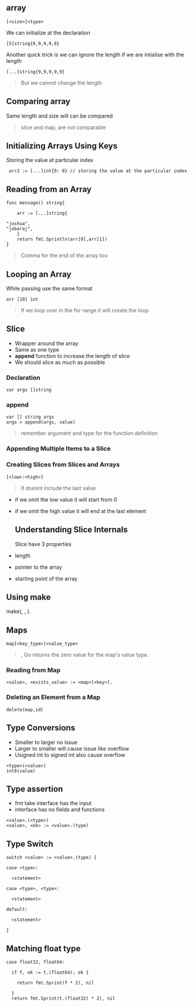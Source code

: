 ## array

```
[<size>]<type>
```
We can initialize at the declaration
```
[5]string{9,9,9,9,9}
```
Another quick trick is we can ignore the length if we are intialise with the length
```
[...]string{9,9,9,9,9}
```
> But we cannot change the length

## Comparing array

Same length and size will can be compared

> slice and map, are not comparable 

## Initializing Arrays Using Keys

Storing the value at particular index
```
 arr2 := [...]int{9: 0} // storing the value at the particular index
```
## Reading from an Array

```
func message() string{

    arr := [...]string{

"joshua",
"jebaraj",
    }
    return fmt.Sprintln(arr[0],arr[1])
}
```
> Comma for the end of the array too

## Looping an Array

While passing use the same format
```
arr [10] int
```
> If we loop over in the for range it will create the loop

## Slice

- Wrapper around the array
- Same as one type
- **append** function to increase the length of slice
- We should slice as much as possible

### Declaration
```
var args []string 
```
### append
```
var [] string args
args = append(args, value)
```

> remember argument and type for the function definition

### Appending Multiple Items to a Slice


### Creating Slices from Slices and Arrays

```
[<low>:<high>]
```

> It doesnt include the last value 

- if we omit the low value it will start from 0
- if we omit the high value it will end at the last element
  
  ## Understanding Slice Internals

  Slice have 3 properties
- length
- pointer to the array
- starting point of the array

## Using make
make(<sliceType>, <length>, <capacity>).


## Maps

```
map[<key_type>]<value_type>
```

> , Go returns the zero value for the map's value type. 


### Reading from Map

```
<value>, <exists_value> := <map>[<key>].
```

### Deleting an Element from a Map

```
delete(map,id)
```

## Type Conversions

- Smaller to larger no Issue
- Larger to smaller will cause issue like overflow
- Usigned int to signed int also cause overflow

```
<type>(<value>)
int8(value)
```

## Type assertion

- fmt take interface has the input
- interface has no fields and functions

```
<value>.(<type>)
<value>, <ok> := <value>.(type)
```

## Type Switch

```
switch <value> := <value>.(type) {

case <type>:

  <statement>

case <type>, <type>:

  <statement>

default:

  <statement>

}
```

## Matching float type
```
case float32, float64:

  if f, ok := t.(float64); ok {

    return fmt.Sprint(f * 2), nil

  }
  return fmt.Sprint(t.(float32) * 2), nil
```